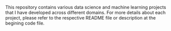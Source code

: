 This repository contains various data science and machine learning projects that I have developed across different domains. For more details about each project, please refer to the respective README file or description at the begining code file.
